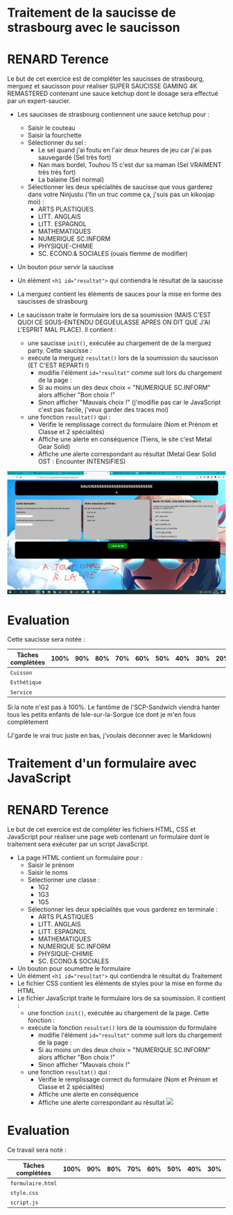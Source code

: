 # Traitement de la saucisse de strasbourg avec le saucisson

RENARD Terence
=====================
Le but de cet exercice est de compléter les saucisses de strasbourg, merguez et saucisson pour réaliser SUPER SAUCISSE GAMING 4K REMASTERED contenant une sauce ketchup dont le dosage sera effectué par un expert-saucier.

- Les saucisses de strasbourg contiennent une sauce ketchup pour :
  - Saisir le couteau
  - Saisir la fourchette
  - Sélectionner du sel :
    - Le sel quand j'ai foutu en l'air deux heures de jeu car j'ai pas sauvegardé (Sel très fort)
    - Nan mais bordel, Touhou 15 c'est dur sa maman (Sel VRAIMENT très très fort)
    - La balaine (Sel normal)
  - Sélectionner les deux spécialités de saucisse que vous garderez dans votre Ninjustu ('fin un truc comme ça, j'suis pas un kikoojap moi) :
    - ARTS PLASTIQUES
    - LITT. ANGLAIS
    - LITT. ESPAGNOL
    - MATHEMATIQUES
    - NUMERIQUE SC.INFORM
    - PHYSIQUE-CHIMIE
    - SC. ECONO.& SOCIALES (ouais flemme de modifier)
- Un bouton pour servir la saucisse
- Un élément `<h1 id="resultat">` qui contiendra le résultat de la saucisse

- La merguez contient les éléments de sauces pour la mise en forme des saucisses de strasbourg
- Le saucisson traite le formulaire lors de sa soumission (MAIS C'EST QUOI CE SOUS-ENTENDU DEGUEULASSE APRES ON DIT QUE J'AI L'ESPRIT MAL PLACE). Il contient :
    - une saucisse `init()`, exécutée au chargement de de la merguez party. Cette saucisse :
    - exécute la merguez `resultat()` lors de la soumission du saucisson (ET C'EST REPARTI !)
      - modifie l'élément `id="resultat"` comme suit lors du chargement de la page :
      - Si au moins un des deux choix = "NUMERIQUE SC.INFORM" alors afficher "Bon choix !"
      - Sinon afficher "Mauvais choix !" (j'modifie pas car le JavaScript c'est pas facile, j'veux garder des traces moi)
    - une fonction `resultat()` qui :
      - Vérifie le remplissage correct du formulaire (Nom et Prénom et Classe et 2 spécialités)
      - Affiche une alerte en conséquence (Tiens, le site c'est Metal Gear Solid)
      - Affiche une alerte correspondant au résultat (Metal Gear Solid OST : Encounter INTENSIFIES)

![](majeur.png)

# Evaluation

Cette saucisse sera notée :

Tâches complétées | 100% | 90%  | 80%  | 70%  | 60%  | 50%  | 40%  | 30%  | 20%  | 10% | 0 
----------------- | ---- | ---- | ---- | ---- | ---- | ---- | ---- | ---- | ---- |-----|----
`Cuisson`         |      |      |      |      |      |      |      |      |      |     | 
`Esthétique`      |      |      |      |      |      |      |      |      |      |     |  
`Service`         |      |      |      |      |      |      |      |      |      |     |  

Si la note n'est pas à 100%. Le fantôme de l'SCP-Sandwich viendra hanter tous les petits enfants de Isle-sur-la-Sorgue (ce dont je m'en fous complètement








(J'garde le vrai truc juste en bas, j'voulais déconner avec le Markdown)









# Traitement d'un formulaire avec JavaScript

RENARD Terence
=====================
Le but de cet exercice est de compléter les fichiers HTML, CSS et JavaScript pour réaliser une page web contenant un formulaire dont le traitement sera exécuter par un script JavaScript.

- La page HTML contient un formulaire pour :
  - Saisir le prénom
  - Saisir le noms
  - Sélectionner une classe :
    - 1G2
    - 1G3
    - 1G5
  - Sélectionner les deux spécialités  que vous garderez en terminale :
    - ARTS PLASTIQUES
    - LITT. ANGLAIS
    - LITT. ESPAGNOL
    - MATHEMATIQUES
    - NUMERIQUE SC.INFORM
    - PHYSIQUE-CHIMIE
    - SC. ECONO.& SOCIALES
- Un bouton pour soumettre le formulaire
- Un élément `<h1 id="resultat">` qui contiendra le résultat du Traitement
- Le fichier CSS contient les éléments de styles pour la mise en forme du HTML
- Le fichier JavaScript traite le formulaire lors de sa soumission. Il contient :
    - une fonction `init()`, exécutée au chargement de la page. Cette fonction :
    - exécute la fonction `resultat()` lors de la soumission du formulaire
      - modifie l'élément `id="resultat"` comme suit lors du chargement de la page :
      - Si au moins un des deux choix = "NUMERIQUE SC.INFORM" alors afficher "Bon choix !"
      - Sinon afficher "Mauvais choix !"
    - une fonction `resultat()` qui :
      - Vérifie le remplissage correct du formulaire (Nom et Prénom et Classe et 2 spécialités)
      - Affiche une alerte en conséquence
      - Affiche une alerte correspondant au résultat
![](page_web.png)
# Evaluation
Ce travail sera noté :

Tâches complétées | 100% | 90%  | 80%  | 70%  | 60%  | 50%  | 40%  | 30%  | 20%  | 10% | 0 
----------------- | ---- | ---- | ---- | ---- | ---- | ---- | ---- | ---- | ---- |-----|----
`formulaire.html` |      |      |      |      |      |      |      |      |      |     | 
`style.css`       |      |      |      |      |      |      |      |      |      |     |  
`script.js`       |      |      |      |      |      |      |      |      |      |     |  


